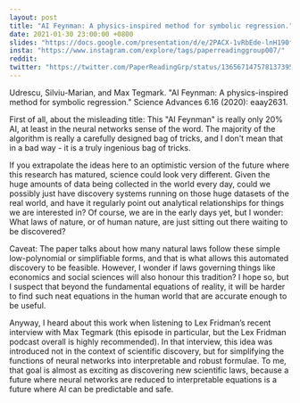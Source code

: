 ```yaml
---
layout: post
title: "AI Feynman: A physics-inspired method for symbolic regression."
date: 2021-01-30 23:00:00 +0800
slides: "https://docs.google.com/presentation/d/e/2PACX-1vRbEde-lnH190fymomDMidRCdHuPyoR3B2RREBtdL8887uktRES5ZGmnpSZJqenFFkhvv1CQox0EkWL/"
insta: "https://www.instagram.com/explore/tags/paperreadinggroup007/"
reddit:
twitter: "https://twitter.com/PaperReadingGrp/status/1365671475781373959"
---
```


Udrescu, Silviu-Marian, and Max Tegmark. "AI Feynman: A physics-inspired method for symbolic regression." Science Advances 6.16 (2020): eaay2631.

First of all, about the misleading title: This "AI Feynman" is really only 20% AI, at least in the neural networks sense of the word. The majority of the algorithm is really a carefully designed bag of tricks, and I don't mean that in a bad way - it is a truly ingenious bag of tricks.

If you extrapolate the ideas here to an optimistic version of the future where this research has matured, science could look very different. Given the huge amounts of data being collected in the world every day, could we possibly just have discovery systems running on those huge datasets of the real world, and have it regularly point out analytical relationships for things we are interested in? Of course, we are in the early days yet, but I wonder: What laws of nature, or of human nature, are just sitting out there waiting to be discovered? 

Caveat: The paper talks about how many natural laws follow these simple low-polynomial or simplifiable forms, and that is what allows this automated discovery to be feasible. However, I wonder if laws governing things like economics and social sciences will also honour this tradition? I hope so, but I suspect that beyond the fundamental equations of reality, it will be harder to find such neat equations in the human world that are accurate enough to be useful.

Anyway, I heard about this work when listening to Lex Fridman’s recent interview with Max Tegmark (this episode in particular, but the Lex Fridman podcast overall is highly recommended). In that interview, this idea was introduced not in the context of scientific discovery, but for simplifying the functions of neural networks into interpretable and robust formulae. To me, that goal is almost as exciting as discovering new scientific laws, because a future where neural networks are reduced to interpretable equations is a future where AI can be predictable and safe.